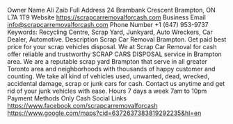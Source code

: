 Owner Name
Ali Zaib
Full Address
24 Brambank Crescent
Brampton, ON
L7A 1T9
Website
https://scrapcarremovalforcash.com
Business Email
info@scrapcarremovalforcash.com
Phone Number
+1 (647) 953-9737
Keywords:
Recycling Centre, Scrap Yard, Junkyard, Auto Wreckers, Car Dealer, Automotive.
Description
Scrap Car Removal Brampton. Get paid best price for your scrap vehicles disposal. We at Scrap Car Removal for cash offer reliable and trustworthy SCRAP CARS DISPOSAL service in Brampton area. We are a reputable scrap yard Brampton that serve in all greater Toronto area and neighborhoods with thousands of happy customer and counting. We take all kind of vehicles used, unwanted, dead, wrecked, accidental damage, scrap or junk cars for cash. Contact us anytime and get rid of your junk vehicles with ease.
Hours
7 days a week 7am to 10pm
Payment Methods
Only Cash
Social Links
https://www.facebook.com/scrapcarremovalforcash
https://www.google.com/maps?cid=6372637383819292235&hl=en

